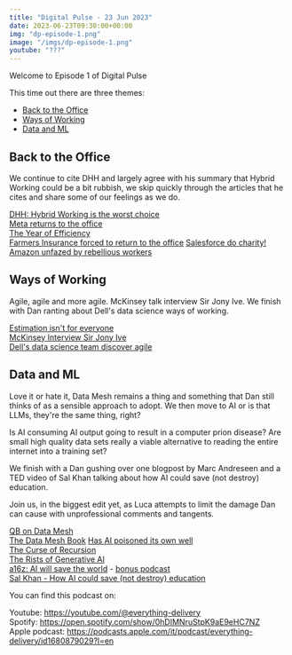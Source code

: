 ```yaml
---
title: "Digital Pulse - 23 Jun 2023"
date: 2023-06-23T09:30:00+00:00
img: "dp-episode-1.png"
image: "/imgs/dp-episode-1.png"
youtube: "???"
---
```


Welcome to Episode 1 of Digital Pulse

This time out there are three themes:

* [Back to the Office](#back-to-the-office)
* [Ways of Working](#ways-of-working)
* [Data and ML](#data-and-ml)

<!--more-->

## Back to the Office
We continue to cite DHH and largely agree with his summary that Hybrid Working could be a bit rubbish, we skip quickly through the articles that he cites and share some of our feelings as we do.

[DHH: Hybrid Working is the worst choice](https://world.hey.com/dhh/hybrid-combines-the-worst-of-office-and-remote-work-d3174e50)   
[Meta returns to the office](https://edition.cnn.com/2023/06/01/business/meta-return-to-office/index.html)  
[The Year of Efficiency](https://about.fb.com/news/2023/03/mark-zuckerberg-meta-year-of-efficiency/)    
[Farmers Insurance forced to return to the office](https://nypost.com/2023/06/06/farmers-insurance-workers-blast-return-to-office-mandate/) 
[Salesforce do charity!](https://www.washingtonpost.com/business/2023/06/08/google-salesforce-return-to-office/)    
[Amazon unfazed by rebellious workers](https://finance.yahoo.com/news/amazon-unfazed-remote-workers-protesting-190427347.html)  

## Ways of Working
Agile, agile and more agile. McKinsey talk interview Sir Jony Ive. We finish with Dan ranting about Dell's data science ways of working.

[Estimation isn't for everyone](https://open.nytimes.com/estimation-isnt-for-everyone-a72484f88b27)     
[McKinsey Interview Sir Jony Ive](https://www.mckinsey.com/capabilities/mckinsey-digital/our-insights/the-creative-process-is-fabulously-unpredictable-a-great-idea-cannot-be-predicted)    
[Dell's data science team discover agile](https://thenewstack.io/how-dells-data-science-team-benefits-from-agile-practices/)    

## Data and ML

Love it or hate it, Data Mesh remains a thing and something that Dan still thinks of as a sensible approach to adopt. We then move to AI or is that LLMs, they're the same thing, right?

Is AI consuming AI output going to result in a computer prion disease? Are small high quality data sets really a viable alternative to reading the entire internet into a training set?

We finish with a Dan gushing over one blogpost by Marc Andreseen and a TED video of Sal Khan talking about how AI could save (not destroy) education.

Join us, in the biggest edit yet, as Luca attempts to limit the damage Dan can cause with unprofessional comments and tangents.

[QB on Data Mesh](https://www.mckinsey.com/capabilities/quantumblack/our-insights/demystifying-data-mesh)   
[The Data Mesh Book](https://www.oreilly.com/library/view/data-mesh/9781492092384/) 
[Has AI poisoned its own well](https://tracydurnell.com/2023/06/18/ai-has-poisoned-its-own-well/)   
[The Curse of Recursion](https://arxiv.org/pdf/2305.17493.pdf)  
[The Rists of Generative AI](https://hbr.org/2023/06/managing-the-risks-of-generative-ai)   
[a16z: AI will save the world](https://a16z.com/2023/06/06/ai-will-save-the-world/) - [bonus podcast](https://www.youtube.com/watch?v=0wIUK0nsyUg)  
[Sal Khan - How AI could save (not destroy) education](https://www.youtube.com/watch?v=hJP5GqnTrNo)

You can find this podcast on:

Youtube: https://youtube.com/@everything-delivery   
Spotify: https://open.spotify.com/show/0hDIMNruStpK9aE9eHC7NZ   
Apple podcast: https://podcasts.apple.com/it/podcast/everything-delivery/id1680879029?l=en


